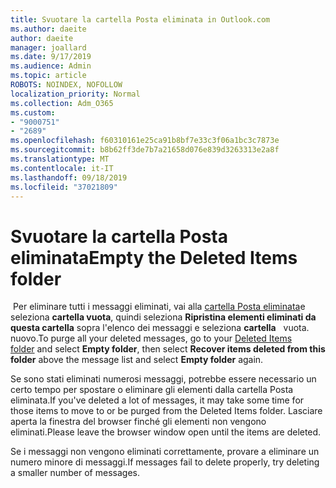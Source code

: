 ```yaml
---
title: Svuotare la cartella Posta eliminata in Outlook.com
ms.author: daeite
author: daeite
manager: joallard
ms.date: 9/17/2019
ms.audience: Admin
ms.topic: article
ROBOTS: NOINDEX, NOFOLLOW
localization_priority: Normal
ms.collection: Adm_O365
ms.custom:
- "9000751"
- "2689"
ms.openlocfilehash: f60310161e25ca91b8bf7e33c3f06a1bc3c7873e
ms.sourcegitcommit: b8b62ff3de7b7a21658d076e839d3263313e2a8f
ms.translationtype: MT
ms.contentlocale: it-IT
ms.lasthandoff: 09/18/2019
ms.locfileid: "37021809"
---
```

# <a name="empty-the-deleted-items-folder"></a><span data-ttu-id="6ba18-102">Svuotare la cartella Posta eliminata</span><span class="sxs-lookup"><span data-stu-id="6ba18-102">Empty the Deleted Items folder</span></span>

<span data-ttu-id="6ba18-103"> Per eliminare tutti i messaggi eliminati, vai alla [cartella Posta eliminata](https://outlook.live.com/mail/deleteditems)e seleziona **cartella vuota**, quindi seleziona **Ripristina elementi eliminati da questa cartella** sopra l'elenco dei messaggi e seleziona **cartella**   vuota. nuovo.</span><span class="sxs-lookup"><span data-stu-id="6ba18-103">To purge all your deleted messages, go to your [Deleted Items folder](https://outlook.live.com/mail/deleteditems) and select **Empty folder**, then select **Recover items deleted from this folder** above the message list and select **Empty folder** again.</span></span>

<span data-ttu-id="6ba18-104">Se sono stati eliminati numerosi messaggi, potrebbe essere necessario un certo tempo per spostare o eliminare gli elementi dalla cartella Posta eliminata.</span><span class="sxs-lookup"><span data-stu-id="6ba18-104">If you've deleted a lot of messages, it may take some time for those items to move to or be purged from the Deleted Items folder.</span></span> <span data-ttu-id="6ba18-105">Lasciare aperta la finestra del browser finché gli elementi non vengono eliminati.</span><span class="sxs-lookup"><span data-stu-id="6ba18-105">Please leave the browser window open until the items are deleted.</span></span>

<span data-ttu-id="6ba18-106">Se i messaggi non vengono eliminati correttamente, provare a eliminare un numero minore di messaggi.</span><span class="sxs-lookup"><span data-stu-id="6ba18-106">If messages fail to delete properly, try deleting a smaller number of messages.</span></span>
